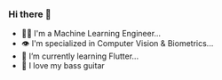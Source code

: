 ### Hi there 👋

<!--
**tibaes/tibaes** is a ✨ _special_ ✨ repository because its `README.md` (this file) appears on your GitHub profile.

Here are some ideas to get you started:

- 🔭 I’m currently working on ...
- 🌱 I’m currently learning ...
- 👯 I’m looking to collaborate on ...
- 🤔 I’m looking for help with ...
- 💬 Ask me about ...
- 📫 How to reach me: ...
- 😄 Pronouns: ...
- ⚡ Fun fact: ...
-->

- 🥷🏼 I'm a Machine Learning Engineer...
- 👁 I'm specialized in Computer Vision & Biometrics...
- 🌱 I’m currently learning Flutter...
- 🎸 I love my bass guitar

